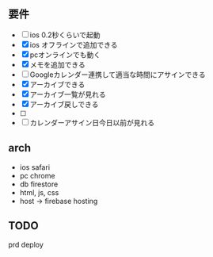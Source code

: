## 要件
- [ ] ios 0.2秒くらいで起動  
- [x] ios オフラインで追加できる  
- [x] pcオンラインでも動く  
- [x] メモを追加できる  
- [ ] Googleカレンダー連携して適当な時間にアサインできる  
- [x] アーカイブできる  
- [x] アーカイブ一覧が見れる  
- [x] アーカイブ戻しできる  
- [ ]   
- [ ] カレンダーアサイン日今日以前が見れる  

## arch
- ios safari
- pc chrome
- db firestore
- html, js, css
- host -> firebase hosting

## TODO
prd deploy
